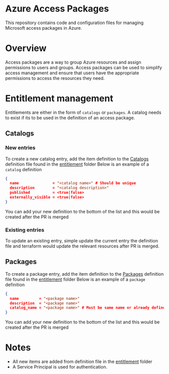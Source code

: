 # Azure Access Packages
This repository contains code and configuration files for managing Microsoft access packages in Azure.


# Overview
Access packages are a way to group Azure resources and assign permissions to users and groups. Access packages can be used to simplify access management and ensure that users have the appropriate permissions to access the resources they need.


# Entitlement management

Entitlements are either in the form of `catalogs` or `packages`. A catalog needs to exist if its to be used 
in the definition of an access package.

## Catalogs

### New entries
To create a new catalog entry, add the item definition to the [Catalogs](components/entitlement/02-packages.tf) definition file found in the [entitlement](components/entitlement) folder
Below is an example of a `catalog` definition
```json
{
  name               = "<catalog name>" # Should be unique
  description        = "<catalog description>"
  published          = <true|false>
  externally_visible = <true|false>
}
```
You can add your new definition to the bottom of the list and this would be created after the PR is merged

### Existing entries
To update an existing entry, simple update the  current entry the definition file and terraform would update the relevant
resources after PR is merged.

## Packages
To create a  package entry, add the item definition to the [Packages](components/entitlement//02-packages.tf) definition file found in the [entitlement](components/entitlement) folder
Below is an example of a `package` definition
```json
{
  name         = "<package name>"
  description  = "<package name>"
  catalog_name = "<package name>" # Must be same name or already defined in the catalog file 
}
```
You can add your new definition to the bottom of the list and this would be created after the PR is merged


# Notes
- All new items are added from definition file in the [entitlement](components/entitlement) folder
- A Service Principal is used for authentication.